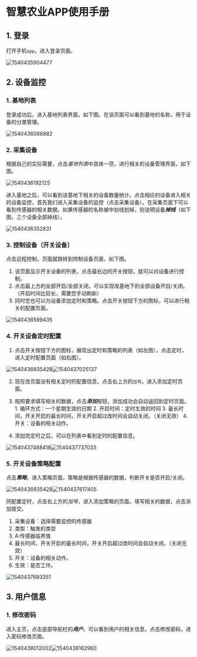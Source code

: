 # 智慧农业APP使用手册

## 1. 登录

打开手机`app`，进入登录页面。

![1540435904477](assets/1540435904477.png)

## 2. 设备监控

### 1. 基地列表

登录成功后，进入基地列表界面，如下图。在该页面可以看到基地的名称，用于设备的分类管理。

![1540436086882](assets/1540436086882.png)

### 2. 采集设备

根据自己的实际需要，点击*基地列表*中具体一项，进行相关的设备管理界面，如下图。

![1540436192125](assets/1540436192125.png)

进入基地之后，可以看到该基地下相关的设备数量统计。点击相应的设备进入相关的设备监控，首先我们进入采集设备的监控（点击采集设备）。在采集页面下可以看到传感器的相关数据。如果传感器的名称被中划线划掉，则说明设备***掉线***（如下图，三个设备全部掉线）。

![1540436352831](assets/1540436352831.png)

### 3. 控制设备（开关设备）

点击远程控制，页面就跳转到控制设备页面，如下图。

1. 该页面显示开关设备的列表，点击最右边的开关按钮，就可以对设备进行控制。
2. 点击最上方的全部开启/全部关闭，可以实现改基地下的全部设备开启/关闭。（开启时间比较长，需要您手动刷新）
3. 同时您也可以为设备添加定时和策略。点击开关按钮下方的图标，可以进行相关的配置页面。

![1540436599435](assets/1540436599435.png)

### 4. 开关设备定时配置

1. 点击开关按钮下方的图标，展现出定时和策略的列表（如左图），点击定时，进入定时配置页面（如右图）。

![1540436935428](assets/1540436935428.png)![1540437025137](assets/1540437025137.png)

2. 现在改页面没有相关定时的配置信息，点击右上方的`加号`。进入添加定时页面。

3. 按照要求填写相关的数据，点击***添加***按钮，添加成功会自动返回到定时页面。
    	1. 循环方式：一个星期生效的日期
    	2. 开启时间：定时生效的时间
    	3. 最长时间，开关开启的最长时间，开关开启超过改时间会自动关闭。（关闭无效）
    	4. 开关：设备的相关动作。
4. 添加完定时之后，可以在列表中看到定时的配置信息。

![1540437488418](assets/1540437488418.png)![1540437737033](assets/1540437737033.png)

### 5. 开关设备策略配置

点击***策略***，进入策略页面。策略是根据传感器的数据，判断开关是否开启/关闭。

![1540436935428](assets/1540436935428.png)![1540437617405](assets/1540437617405.png)

同配置定时，点击右上方的*加号*，进入添加策略的页面。填写相关的数据，点击添加提交。

1. 采集设备：选择需要监控的传感器
2. 类型：触发的类型
3. A:传感器临界值
4. 最长时间，开关开启的最长时间，开关开启超过改时间会自动关闭。（关闭无效）
5. 开关：设备的相关动作。
6. 生效：是否工作。

![1540437693351](assets/1540437693351.png)

## 3. 用户信息

### 1. 修改密码

进入主页，点击底部导航栏的***用户***。可以看到用户的相关信息，点击修改密码，进入密码修改页面。

![1540438012002](assets/1540438012002.png)![1540438162960](assets/1540438162960.png)